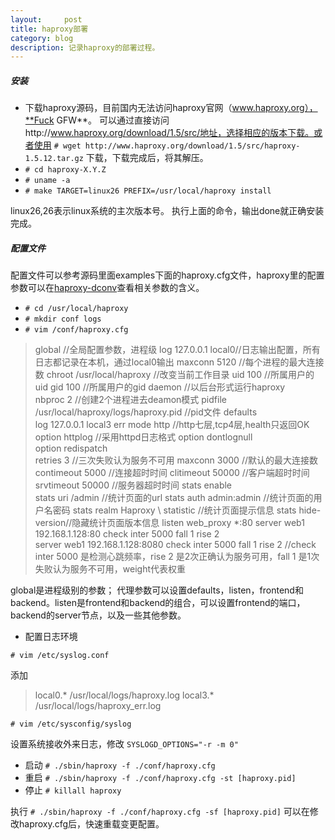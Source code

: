 ```yaml
---
layout:     post
title: haproxy部署
category: blog
description: 记录haproxy的部署过程。
---
```


##### 安装

+ 下载haproxy源码，目前国内无法访问haproxy官网（www.haproxy.org），**Fuck GFW**。
 可以通过直接访问http://www.haproxy.org/download/1.5/src/地址，选择相应的版本下载。或者使用
  `# wget http://www.haproxy.org/download/1.5/src/haproxy-1.5.12.tar.gz`
下载，下载完成后，将其解压。
+ `# cd haproxy-X.Y.Z`
+ `# uname -a`
+ `# make TARGET=linux26 PREFIX=/usr/local/haproxy install`

linux26,26表示linux系统的主次版本号。
执行上面的命令，输出done就正确安装完成。

##### 配置文件

配置文件可以参考源码里面examples下面的haproxy.cfg文件，haproxy里的配置参数可以在[haproxy-dconv](http://cbonte.github.io/haproxy-dconv/index.html)查看相关参数的含义。

+ `# cd /usr/local/haproxy`
+ `# mkdir conf logs`
+ `# vim /conf/haproxy.cfg`

>	 global  //全局配置参数，进程级
	     	log 127.0.0.1 local0//日志输出配置，所有日志都记录在本机，通过local0输出
	     	maxconn  5120  //每个进程的最大连接数 
	     	chroot   /usr/local/haproxy  //改变当前工作目录
	     uid      100  //所属用户的uid
	     gid      100  //所属用户的gid
	     daemon  //以后台形式运行haproxy   
	     nbproc   2  //创建2个进程进去deamon模式
	     pidfile  /usr/local/haproxy/logs/haproxy.pid  //pid文件
	 defaults  
	     log     127.0.0.1  local3  err
	     mode    http  //http七层,tcp4层,health只返回OK
	     option  httplog  //采用httpd日志格式
	     option  dontlognull  
	     option  redispatch  
	     retries 3  //三次失败认为服务不可用
	     maxconn 3000  //默认的最大连接数
	     contimeout 5000  //连接超时时间
	     clitimeout 50000  //客户端超时时间
	     srvtimeout 50000  //服务器超时时间
	     stats enable  
	     stats uri /admin  //统计页面的url
	     stats auth admin:admin  //统计页面的用户名密码
	     stats realm Haproxy \ statistic  //统计页面提示信息
	     stats hide-version//隐藏统计页面版本信息
	 listen web_proxy *:80
		 server web1 192.168.1.128:80 check inter 5000 fall 1 rise 2  
		 server web1 192.168.1.128:8080 check inter 5000 fall 1 rise 2
	//check inter 5000 是检测心跳频率，rise 2 是2次正确认为服务可用，fall 1 是1次失败认为服务不可用，weight代表权重

global是进程级别的参数；
代理参数可以设置defaults，listen，frontend和backend。listen是frontend和backend的组合，可以设置frontend的端口，backend的server节点，以及一些其他参数。

+ 配置日志环境

`# vim /etc/syslog.conf `

添加

>	local0.*        /usr/local/logs/haproxy.log 
>	local3.*        /usr/local/logs/haproxy_err.log 


`# vim /etc/sysconfig/syslog`

设置系统接收外来日志，修改
 `SYSLOGD_OPTIONS="-r -m 0"`

+ 启动
`# ./sbin/haproxy -f ./conf/haproxy.cfg`
+ 重启
`# ./sbin/haproxy -f ./conf/haproxy.cfg -st [haproxy.pid]`
+ 停止
`# killall haproxy`

执行
 `# ./sbin/haproxy -f ./conf/haproxy.cfg -sf [haproxy.pid]` 
可以在修改haproxy.cfg后，快速重载变更配置。

